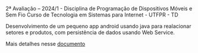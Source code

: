2ª Avaliação – 2024/1 - Disciplina de Programação de Dispositivos Móveis e Sem Fio
Curso de Tecnologia em Sistemas para Internet - UTFPR - TD

Desenvolvimento de um pequeno app android usando java para realacionar setores e produtos, com persistência de dados usando Web Service.

Mais detalhes nesse [documento](2a_Avaliacao_2024_1.pdf)
